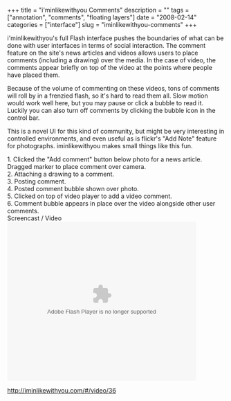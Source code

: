 +++
title = "i'minlikewithyou Comments"
description = ""
tags = ["annotation", "comments", "floating layers"]
date = "2008-02-14"
categories = ["interface"]
slug = "iminlikewithyou-comments"
+++


<p>i'minlikewithyou's full Flash interface pushes the boundaries of what can be done with user interfaces in terms of social interaction. The comment feature on the site's news articles and videos allows users to place comments (including a drawing) over the media. In the case of video, the comments appear briefly on top of the video at the points where people have placed them. </p>
<p>Because of the volume of commenting on these videos, tons of comments will roll by in a frenzied flash, so it's hard to read them all. Slow motion would work well here, but you may pause or click a bubble to read it. Luckily you can also turn off comments by clicking the bubble icon in the control bar.</p>
<p>This is a novel UI for this kind of community, but might be very interesting in controlled environments, and even useful as is flickr's "Add Note" feature for photographs. iminlikewithyou makes small things like this fun.</p>
<div id="screens-full" class="clear"><div class="caption">1. Clicked the &quot;Add comment&quot; button below photo for a news article. Dragged marker to place comment over camera.</div><div class="fullimg clear"><a href="//media.konigi.com/interface/iminlikewithyou-comments-1.png" class="group" rel="group" title="1. Clicked the &quot;Add comment&quot; button below photo for a news article. Dragged marker to plac..."><img src="//media.konigi.com/interface/iminlikewithyou-comments-1.png" alt="" class="img-responsive"></a></div></div><div id="screens-full" class="clear"><div class="caption">2. Attaching a drawing to a comment.</div><div class="fullimg clear"><a href="//media.konigi.com/interface/iminlikewithyou-comments-2.png" class="group" rel="group" title="2. Attaching a drawing to a comment."><img src="//media.konigi.com/interface/iminlikewithyou-comments-2.png" alt="" class="img-responsive"></a></div></div><div id="screens-full" class="clear"><div class="caption">3. Posting comment.</div><div class="fullimg clear"><a href="//media.konigi.com/interface/iminlikewithyou-comments-3.png" class="group" rel="group" title="3. Posting comment."><img src="//media.konigi.com/interface/iminlikewithyou-comments-3.png" alt="" class="img-responsive"></a></div></div><div id="screens-full" class="clear"><div class="caption">4. Posted comment bubble shown over photo.</div><div class="fullimg clear"><a href="//media.konigi.com/interface/iminlikewithyou-comments-4.png" class="group" rel="group" title="4. Posted comment bubble shown over photo."><img src="//media.konigi.com/interface/iminlikewithyou-comments-4.png" alt="" class="img-responsive"></a></div></div><div id="screens-full" class="clear"><div class="caption">5. Clicked on top of video player to add a video comment.</div><div class="fullimg clear"><a href="//media.konigi.com/interface/iminlikewithyou-comments-5.png" class="group" rel="group" title="5. Clicked on top of video player to add a video comment."><img src="//media.konigi.com/interface/iminlikewithyou-comments-5.png" alt="" class="img-responsive"></a></div></div><div id="screens-full" class="clear"><div class="caption">6. Comment bubble appears in place over the video alongside other user comments.</div><div class="fullimg clear"><a href="//media.konigi.com/interface/iminlikewithyou-comments-6.png" class="group" rel="group" title="6. Comment bubble appears in place over the video alongside other user comments."><img src="//media.konigi.com/interface/iminlikewithyou-comments-6.png" alt="" class="img-responsive"></a></div></div><div class="video"><div class="caption aptureNoAutolink">Screencast / Video</div><div class="video-object"><object classid="clsid:D27CDB6E-AE6D-11cf-96B8-444553540000" width="437" height="367" id="iminlikewithyou"><param name="movie" value="http://flashcdn.iminlikewithyou.com/embedder.swf?key=35a3c02801181460bd5cb56682c74a0add" /><param name="allowScriptAccess" value="always" /><param name="allowFullScreen" value="true" /><embed src="http://flashcdn.iminlikewithyou.com/embedder.swf?key=35a3c02801181460bd5cb56682c74a0add" width="437" height="367" type="application/x-shockwave-flash" allowScriptAccess="always" allowFullScreen="true" name="iminlikewithyou" ></embed></object></div></div>        
<p><a href="http://iminlikewithyou.com/#/video/36">http://iminlikewithyou.com/#/video/36</a></p>

